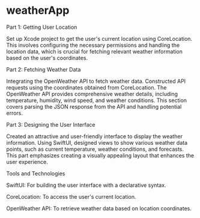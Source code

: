 # weatherApp

Part 1: Getting User Location

Set up Xcode project to get the user's current location using CoreLocation. This involves configuring the necessary permissions and handling the location data, which is crucial for fetching relevant weather information based on the user's coordinates.


Part 2: Fetching Weather Data

Integrating the OpenWeather API to fetch weather data. Constructed API requests using the coordinates obtained from CoreLocation. The OpenWeather API provides comprehensive weather details, including temperature, humidity, wind speed, and weather conditions. This section covers parsing the JSON response from the API and handling potential errors.


Part 3: Designing the User Interface

Created an attractive and user-friendly interface to display the weather information. Using SwiftUI, designed views to show various weather data points, such as current temperature, weather conditions, and forecasts. This part emphasizes creating a visually appealing layout that enhances the user experience.

Tools and Technologies

SwiftUI: For building the user interface with a declarative syntax.

CoreLocation: To access the user's current location.

OpenWeather API: To retrieve weather data based on location coordinates.
